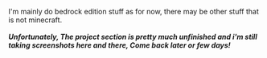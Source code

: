 I'm mainly do bedrock edition stuff as for now, there may be other stuff that is not minecraft.
<br><br>
***Unfortunately, The project section is pretty much unfinished and i'm still taking screenshots here and there, Come back later or few days!*** 